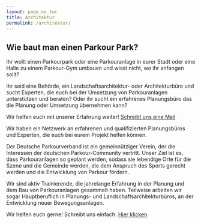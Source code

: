 ```yaml
---
layout: page_no_toc
title: Architektur
permalink: /architektur/
---
```


## Wie baut man einen Parkour Park?

Ihr wollt einen Parkourpark oder eine Parkouranlage in eurer Stadt oder eine Halle zu einem Parkour-Gym umbauen
und wisst nicht, wo ihr anfangen sollt?

Ihr seid eine Behörde, ein Landschaftsarchitektur- oder Architekturbüro und sucht Experten, die euch bei der
Umsetzung von Parkouranlagen unterstützen und beraten?
Oder ihr sucht ein erfahrenes Planungsbüro das die Planung oder Umsetzung übernehmen kann?

Wir helfen euch mit unserer Erfahrung weiter!
[Schreibt uns eine Mail](https://parkour-deutschland.de/kontakt/)

Wir haben ein Netzwerk an erfahrenen und qualifizierten Planungsbüros und Experten, die euch bei eurem Projekt helfen können.

Der Deutsche Parkourverband ist ein gemeinnütziger Verein, der die Interessen der deutschen Parkour-Community vertritt.
Unser Ziel ist es, dass Parkouranlagen so geplant werden, sodass sie lebendige Orte für die Szene und die Gemeinde werden,
die dem Anspruch des Sports gerecht werden und die Entwicklung von Parkour fördern.

Wir sind aktiv Trainierende, die jahrelange Erfahrung in der Planung und dem Bau von Parkouranlagen gesammelt haben.
Teilweise arbeiten wir sogar Hauptberuflich in Planungs- und Landschaftsarchitekturbüros, an der Entwicklung neuer Bewegungsanlagen.

Wir helfen euch gerne!
Schreibt uns einfach:
[Hier klicken](https://parkour-deutschland.de/kontakt/)